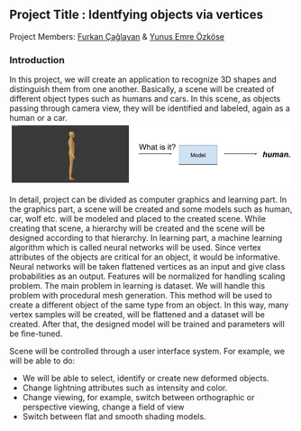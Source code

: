 <h2>Project Title : Identfying objects via vertices</h2>
Project Members: <a href="https://github.com/furkancaglayan">Furkan Çağlayan</a> & <a href="https://github.com/EmreOzkose">Yunus Emre Özköse</a>

<h3>Introduction </h3>
In this project, we will create an application to recognize 3D shapes and distinguish them from one another. Basically, a scene will be created of different object types such as humans and cars. In this scene, as objects passing through camera view, they will be identified and labeled, again as a human or a car.

<img src="images/introfigure.png">

<br>

In detail, project can be divided as computer graphics and learning part. In the graphics part, a scene will be created and some models such as human, car, wolf etc. will be modeled and placed to the created scene. While creating that scene, a hierarchy will be created and the scene will be designed according to that hierarchy. In learning part, a machine learning algorithm which is called neural networks will be used. Since vertex attributes of the objects are critical for an object, it would be informative. Neural networks will be taken flattened vertices as an input and give class probabilities as an output. Features will be normalized for handling scaling problem. The main problem in learning is dataset. We will handle this problem with procedural mesh generation. This method will be used to create a different object of the same type from an object. In this way, many vertex samples will be created, will be flattened and a dataset will be created. After that, the designed model will be trained and parameters will be fine-tuned. 

Scene will be controlled through a user interface system. For example, we will be able to do:
<ul>
    <li> We will be able to select, identify or create new deformed objects. </li>
    <li> Change lightning attributes such as intensity and color.</li>
    <li> Change viewing, for example, switch between orthographic or perspective viewing, change a field of view</li>
    <li> Switch between flat and smooth shading models.</li>
</ul>
